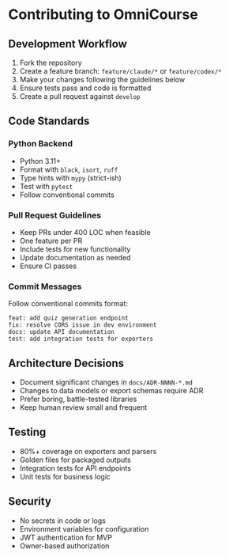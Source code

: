 # Contributing to OmniCourse

## Development Workflow

1. Fork the repository
2. Create a feature branch: `feature/claude/*` or `feature/codex/*`
3. Make your changes following the guidelines below
4. Ensure tests pass and code is formatted
5. Create a pull request against `develop`

## Code Standards

### Python Backend
- Python 3.11+
- Format with `black`, `isort`, `ruff`
- Type hints with `mypy` (strict-ish)
- Test with `pytest`
- Follow conventional commits

### Pull Request Guidelines
- Keep PRs under 400 LOC when feasible
- One feature per PR
- Include tests for new functionality
- Update documentation as needed
- Ensure CI passes

### Commit Messages
Follow conventional commits format:
```
feat: add quiz generation endpoint
fix: resolve CORS issue in dev environment
docs: update API documentation
test: add integration tests for exporters
```

## Architecture Decisions

- Document significant changes in `docs/ADR-NNNN-*.md`
- Changes to data models or export schemas require ADR
- Prefer boring, battle-tested libraries
- Keep human review small and frequent

## Testing
- 80%+ coverage on exporters and parsers
- Golden files for packaged outputs
- Integration tests for API endpoints
- Unit tests for business logic

## Security
- No secrets in code or logs
- Environment variables for configuration
- JWT authentication for MVP
- Owner-based authorization